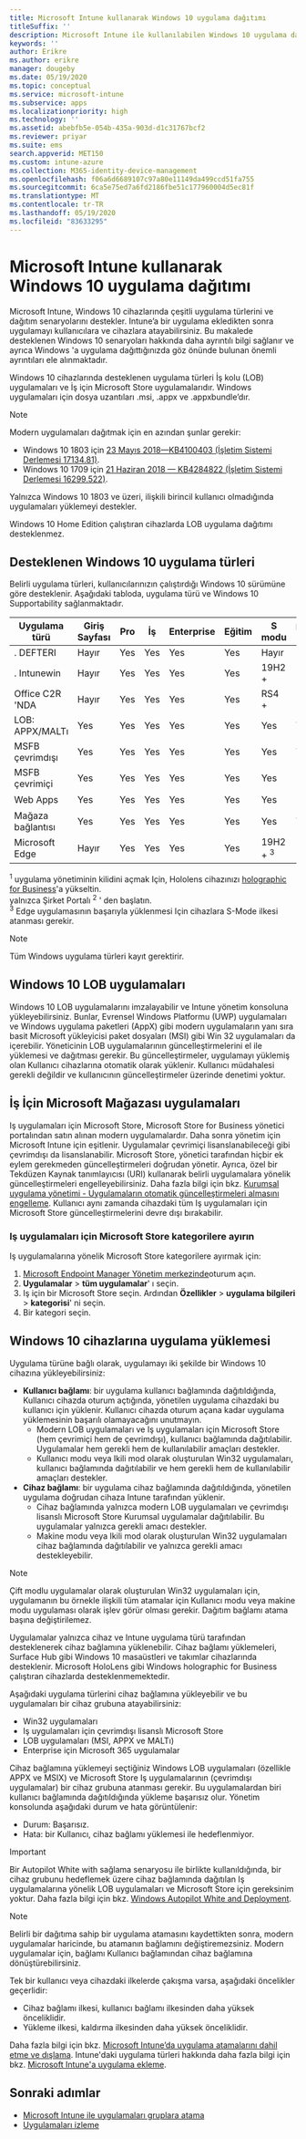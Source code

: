 ```yaml
---
title: Microsoft Intune kullanarak Windows 10 uygulama dağıtımı
titleSuffix: ''
description: Microsoft Intune ile kullanılabilen Windows 10 uygulama dağıtım senaryoları hakkında bilgi edinin.
keywords: ''
author: Erikre
ms.author: erikre
manager: dougeby
ms.date: 05/19/2020
ms.topic: conceptual
ms.service: microsoft-intune
ms.subservice: apps
ms.localizationpriority: high
ms.technology: ''
ms.assetid: abebfb5e-054b-435a-903d-d1c31767bcf2
ms.reviewer: priyar
ms.suite: ems
search.appverid: MET150
ms.custom: intune-azure
ms.collection: M365-identity-device-management
ms.openlocfilehash: f06a6d6689107c97a80e11149da499ccd51fa755
ms.sourcegitcommit: 6ca5e75ed7a6fd2186fbe51c177960004d5ec81f
ms.translationtype: MT
ms.contentlocale: tr-TR
ms.lasthandoff: 05/19/2020
ms.locfileid: "83633295"
---
```

# <a name="windows-10-app-deployment-by-using-microsoft-intune"></a>Microsoft Intune kullanarak Windows 10 uygulama dağıtımı 

Microsoft Intune, Windows 10 cihazlarında çeşitli uygulama türlerini ve dağıtım senaryolarını destekler. Intune’a bir uygulama ekledikten sonra uygulamayı kullanıcılara ve cihazlara atayabilirsiniz. Bu makalede desteklenen Windows 10 senaryoları hakkında daha ayrıntılı bilgi sağlanır ve ayrıca Windows 'a uygulama dağıttığınızda göz önünde bulunan önemli ayrıntıları ele alınmaktadır. 

Windows 10 cihazlarında desteklenen uygulama türleri İş kolu (LOB) uygulamaları ve İş için Microsoft Store uygulamalarıdır. Windows uygulamaları için dosya uzantıları .msi, .appx ve .appxbundle’dır.  

> [!Note]
> Modern uygulamaları dağıtmak için en azından şunlar gerekir:
> - Windows 10 1803 için [23 Mayıs 2018—KB4100403 (İşletim Sistemi Derlemesi 17134.81)](https://support.microsoft.com/help/4100403/windows-10-update-kb4100403).
> - Windows 10 1709 için [21 Haziran 2018 — KB4284822 (İşletim Sistemi Derlemesi 16299.522)](https://support.microsoft.com/help/4284822).
>
> Yalnızca Windows 10 1803 ve üzeri, ilişkili birincil kullanıcı olmadığında uygulamaları yüklemeyi destekler.
>
> Windows 10 Home Edition çalıştıran cihazlarda LOB uygulama dağıtımı desteklenmez.

## <a name="supported-windows-10-app-types"></a>Desteklenen Windows 10 uygulama türleri

Belirli uygulama türleri, kullanıcılarınızın çalıştırdığı Windows 10 sürümüne göre desteklenir. Aşağıdaki tabloda, uygulama türü ve Windows 10 Supportability sağlanmaktadır.

| Uygulama türü | Giriş Sayfası | Pro | İş | Enterprise | Eğitim | S modu | HoloLens <sup> 1 | Surface Hub | WCOS | Cep telefonu |
|----------------|------|-----|----------|------------|-----------|--------|-----------|------------|------|--------|
|  . DEFTERI | Hayır | Yes | Yes | Yes | Yes | Hayır | Hayır | Hayır | Hayır | Hayır |
| . Intunewin | Hayır | Yes | Yes | Yes | Yes | 19H2 + | Hayır | Hayır | Hayır | Hayır |
| Office C2R 'NDA | Hayır | Yes | Yes | Yes | Yes | RS4 + | Hayır | Hayır | Hayır | Hayır |
| LOB: APPX/MALTı | Yes | Yes | Yes | Yes | Yes | Yes | Yes | Yes | Yes | Yes |
| MSFB çevrimdışı | Yes | Yes | Yes | Yes | Yes | Yes | Yes | Yes | Yes | Yes |
| MSFB çevrimiçi | Yes | Yes | Yes | Yes | Yes | Yes | RS4 + | Hayır | Yes | Yes |
| Web Apps | Yes | Yes | Yes | Yes | Yes | Yes | Evet<sup>2 | Evet<sup>2 | Evet | Evet<sup>2 |
| Mağaza bağlantısı | Yes | Yes | Yes | Yes | Yes | Yes | Yes | Yes | Yes | Yes |
| Microsoft Edge | Hayır | Yes | Yes | Yes | Yes | 19H2 + <sup> 3 | Hayır | Hayır | Hayır | Hayır |

<sup>1</sup> uygulama yönetiminin kilidini açmak Için, Hololens cihazınızı [holographic for Business](../fundamentals/windows-holographic-for-business.md)'a yükseltin.<br />
yalnızca Şirket Portalı <sup>2</sup> ' den başlatın.<br />
<sup>3</sup> Edge uygulamasının başarıyla yüklenmesi Için cihazlara S-Mode ilkesi atanması gerekir.

> [!NOTE]
> Tüm Windows uygulama türleri kayıt gerektirir.

## <a name="windows-10-lob-apps"></a>Windows 10 LOB uygulamaları

Windows 10 LOB uygulamalarını imzalayabilir ve Intune yönetim konsoluna yükleyebilirsiniz. Bunlar, Evrensel Windows Platformu (UWP) uygulamaları ve Windows uygulama paketleri (AppX) gibi modern uygulamaların yanı sıra basit Microsoft yükleyicisi paket dosyaları (MSI) gibi Win 32 uygulamaları da içerebilir. Yöneticinin LOB uygulamalarının güncelleştirmelerini el ile yüklemesi ve dağıtması gerekir. Bu güncelleştirmeler, uygulamayı yüklemiş olan Kullanıcı cihazlarına otomatik olarak yüklenir. Kullanıcı müdahalesi gerekli değildir ve kullanıcının güncelleştirmeler üzerinde denetimi yoktur. 

## <a name="microsoft-store-for-business-apps"></a>İş İçin Microsoft Mağazası uygulamaları

Iş uygulamaları için Microsoft Store, Microsoft Store for Business yönetici portalından satın alınan modern uygulamalardır. Daha sonra yönetim için Microsoft Intune için eşitlenir. Uygulamalar çevrimiçi lisanslanabileceği gibi çevrimdışı da lisanslanabilir. Microsoft Store, yönetici tarafından hiçbir ek eylem gerekmeden güncelleştirmeleri doğrudan yönetir. Ayrıca, özel bir Tekdüzen Kaynak tanımlayıcısı (URI) kullanarak belirli uygulamalara yönelik güncelleştirmeleri engelleyebilirsiniz. Daha fazla bilgi için bkz. [Kurumsal uygulama yönetimi - Uygulamaların otomatik güncelleştirmeleri almasını engelleme](https://docs.microsoft.com/windows/client-management/mdm/enterprise-app-management#prevent-app-from-automatic-updates). Kullanıcı aynı zamanda cihazdaki tüm Iş uygulamaları için Microsoft Store güncelleştirmelerini devre dışı bırakabilir. 

### <a name="categorize-microsoft-store-for-business-apps"></a>Iş uygulamaları için Microsoft Store kategorilere ayırın 
Iş uygulamalarına yönelik Microsoft Store kategorilere ayırmak için: 

1. [Microsoft Endpoint Manager Yönetim merkezinde](https://go.microsoft.com/fwlink/?linkid=2109431)oturum açın.
2. **Uygulamalar**  >  **tüm uygulamalar**' ı seçin. 
3. Iş için bir Microsoft Store seçin. Ardından **Özellikler**  >  **uygulama bilgileri**  >  **kategorisi**' ni seçin. 
4. Bir kategori seçin.

## <a name="install-apps-on-windows-10-devices"></a>Windows 10 cihazlarına uygulama yüklemesi
Uygulama türüne bağlı olarak, uygulamayı iki şekilde bir Windows 10 cihazına yükleyebilirsiniz:

- **Kullanıcı bağlamı**: bir uygulama kullanıcı bağlamında dağıtıldığında, Kullanıcı cihazda oturum açtığında, yönetilen uygulama cihazdaki bu kullanıcı için yüklenir. Kullanıcı cihazda oturum açana kadar uygulama yüklemesinin başarılı olamayacağını unutmayın. 
  - Modern LOB uygulamaları ve Iş uygulamaları için Microsoft Store (hem çevrimiçi hem de çevrimdışı), kullanıcı bağlamında dağıtılabilir. Uygulamalar hem gerekli hem de kullanılabilir amaçları destekler.
  - Kullanıcı modu veya Ikili mod olarak oluşturulan Win32 uygulamaları, kullanıcı bağlamında dağıtılabilir ve hem gerekli hem de kullanılabilir amaçları destekler. 
- **Cihaz bağlamı**: bir uygulama cihaz bağlamında dağıtıldığında, yönetilen uygulama doğrudan cihaza Intune tarafından yüklenir.
  - Cihaz bağlamında yalnızca modern LOB uygulamaları ve çevrimdışı lisanslı Microsoft Store Kurumsal uygulamalar dağıtılabilir. Bu uygulamalar yalnızca gerekli amacı destekler.
  - Makine modu veya Ikili mod olarak oluşturulan Win32 uygulamaları cihaz bağlamında dağıtılabilir ve yalnızca gerekli amacı destekleyebilir.

> [!NOTE]
> Çift modlu uygulamalar olarak oluşturulan Win32 uygulamaları için, uygulamanın bu örnekle ilişkili tüm atamalar için Kullanıcı modu veya makine modu uygulaması olarak işlev görür olması gerekir. Dağıtım bağlamı atama başına değiştirilemez.  

Uygulamalar yalnızca cihaz ve Intune uygulama türü tarafından desteklenerek cihaz bağlamına yüklenebilir. Cihaz bağlamı yüklemeleri, Surface Hub gibi Windows 10 masaüstleri ve takımlar cihazlarında desteklenir. Microsoft HoloLens gibi Windows holographic for Business çalıştıran cihazlarda desteklenmemektedir.

Aşağıdaki uygulama türlerini cihaz bağlamına yükleyebilir ve bu uygulamaları bir cihaz grubuna atayabilirsiniz:

- Win32 uygulamaları
- Iş uygulamaları için çevrimdışı lisanslı Microsoft Store
- LOB uygulamaları (MSI, APPX ve MALTı)
- Enterprise için Microsoft 365 uygulamalar

Cihaz bağlamına yüklemeyi seçtiğiniz Windows LOB uygulamaları (özellikle APPX ve MSIX) ve Microsoft Store Iş uygulamalarının (çevrimdışı uygulamalar) bir cihaz grubuna atanması gerekir. Bu uygulamalardan biri kullanıcı bağlamında dağıtıldığında yükleme başarısız olur. Yönetim konsolunda aşağıdaki durum ve hata görüntülenir:
  - Durum: Başarısız.
  - Hata: bir Kullanıcı, cihaz bağlamı yüklemesi ile hedeflenmiyor.

> [!IMPORTANT]
> Bir Autopilot White with sağlama senaryosu ile birlikte kullanıldığında, bir cihaz grubunu hedeflemek üzere cihaz bağlamında dağıtılan Iş uygulamalarına yönelik LOB uygulamaları ve Microsoft Store için gereksinim yoktur. Daha fazla bilgi için bkz. [Windows Autopilot White and Deployment](https://docs.microsoft.com/windows/deployment/windows-autopilot/white-glove).

> [!Note]
> Belirli bir dağıtıma sahip bir uygulama atamasını kaydettikten sonra, modern uygulamalar haricinde, bu atamanın bağlamını değiştiremezsiniz. Modern uygulamalar için, bağlamı Kullanıcı bağlamından cihaz bağlamına dönüştürebilirsiniz. 

Tek bir kullanıcı veya cihazdaki ilkelerde çakışma varsa, aşağıdaki öncelikler geçerlidir:
- Cihaz bağlamı ilkesi, kullanıcı bağlamı ilkesinden daha yüksek önceliklidir. 
- Yükleme ilkesi, kaldırma ilkesinden daha yüksek önceliklidir.

Daha fazla bilgi için bkz. [Microsoft Intune’da uygulama atamalarını dahil etme ve dışlama](apps-inc-exl-assignments.md). Intune'daki uygulama türleri hakkında daha fazla bilgi için bkz. [Microsoft Intune'a uygulama ekleme](apps-add.md).

## <a name="next-steps"></a>Sonraki adımlar

- [Microsoft Intune ile uygulamaları gruplara atama](apps-deploy.md)
- [Uygulamaları izleme](apps-monitor.md)

